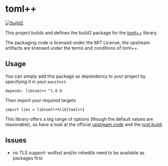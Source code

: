 # toml++

[![build2](https://github.com/build2-packaging/tomlplusplus/actions/workflows/build2.yml/badge.svg)](https://github.com/build2-packaging/tomlplusplus/actions/workflows/build2.yml)

This project builds and defines the build2 package for the [toml++](https://marzer.github.io/tomlplusplus/) library.

The packaging code is licensed under the MIT License, the upstream artifacts are licensed under the terms and conditions of toml++.

## Usage

You can simply add this package as dependency to your project by specifying it in your `manifest`:

```
depends: libtoml++ ^1.0.0
```

Then import your required targets

```
import libs = libtoml++%lib{toml++}
```

This library offers a big range of options (though the default values are reasonable), so have a look at the official [upstream code](https://github.com/nanomsg/nng) and the [root.build](libnng/build/root.build).

## Issues

* no TLS support: wolfssl and/or mbedtls need to be available as packages first
